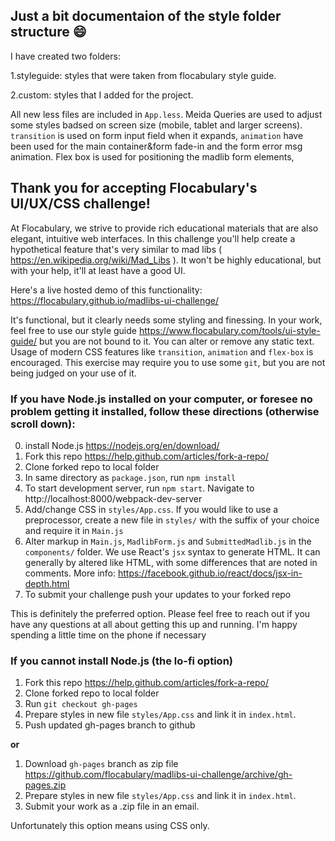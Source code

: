 ## Just a bit documentaion of the style folder structure :smile:
I have created two folders:

1.styleguide: styles that were taken from flocabulary style guide.

2.custom: styles that I added for the project.

All new less files are included in `App.less`. Meida Queries are used to adjust some styles badsed on screen size (mobile, tablet and larger screens). `transition` is used on form input field when it expands, `animation` have been used for the main container&form fade-in and the form error msg animation. Flex box is used for positioning the madlib form elements, 

## Thank you for accepting Flocabulary's UI/UX/CSS challenge!

At Flocabulary, we strive to provide rich educational materials that are also elegant, intuitive
web interfaces. In this challenge you'll help create a hypothetical
feature that's very similar to mad libs ( https://en.wikipedia.org/wiki/Mad_Libs ).
It won't be highly educational, but with your help, it'll at least have a good UI.

Here's a live hosted demo of this functionality: https://flocabulary.github.io/madlibs-ui-challenge/

It's functional, but it clearly needs some styling and finessing. In your work, feel free
to use our style guide https://www.flocabulary.com/tools/ui-style-guide/ but you are not
bound to it. You can alter or remove any static text. Usage of modern CSS features like `transition`, `animation`
and `flex-box` is encouraged. This exercise may require you to use some `git`, but you are not being
judged on your use of it. 

### If you have Node.js installed on your computer, or foresee no problem getting it installed, follow these directions (otherwise scroll down):
0. install Node.js https://nodejs.org/en/download/
1. Fork this repo https://help.github.com/articles/fork-a-repo/
2. Clone forked repo to local folder
3. In same directory as `package.json`, run `npm install`
4. To start development server, run `npm start`. Navigate to http://localhost:8000/webpack-dev-server
5. Add/change CSS in `styles/App.css`. If you would like to use a preprocessor, create a new file in `styles/` with the suffix of your choice and require it in `Main.js`
6. Alter markup in `Main.js`, `MadlibForm.js` and `SubmittedMadlib.js` in the `components/` folder. We use React's `jsx` syntax to generate HTML. It can generally by altered like HTML, with some differences that are noted in comments. More info: https://facebook.github.io/react/docs/jsx-in-depth.html
7. To submit your challenge push your updates to your forked repo

This is definitely the preferred option. Please feel free to reach out if you
have any questions at all about getting this up and running. I'm happy
spending a little time on the phone if necessary

### If you cannot install Node.js (the lo-fi option)
1. Fork this repo https://help.github.com/articles/fork-a-repo/
2. Clone forked repo to local folder
3. Run `git checkout gh-pages`
4. Prepare styles in new file `styles/App.css` and link it in `index.html`.
5. Push updated gh-pages branch to github

**or**

1. Download `gh-pages` branch as zip file https://github.com/flocabulary/madlibs-ui-challenge/archive/gh-pages.zip
2. Prepare styles in new file `styles/App.css` and link it in `index.html`.
3. Submit your work as a .zip file in an email.

Unfortunately this option means using CSS only.

